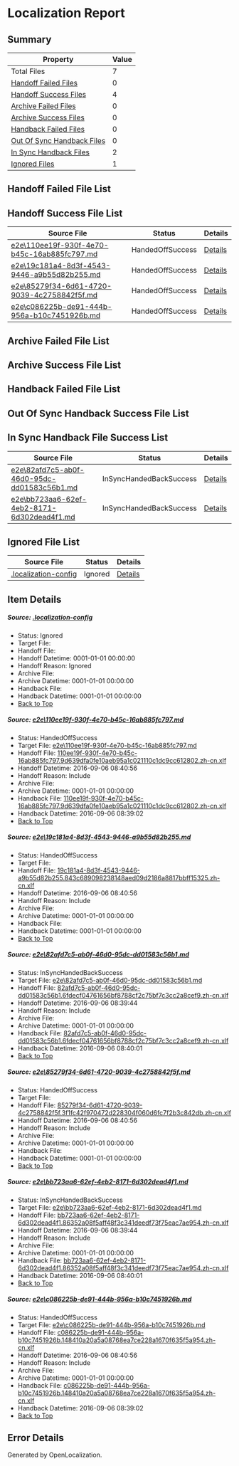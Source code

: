 # <a name='report-top'></a> Localization Report

## Summary
 Property | Value 
 -------- | ----- 
 Total Files | 7
[ Handoff Failed Files ](#handoff-failed-list)| 0
[ Handoff Success Files ](#handoff-success-list)| 4
[ Archive Failed Files ](#archive-failed-list)| 0
[ Archive Success Files ](#archive-success-list)| 0
[ Handback Failed Files ](#handback-failed-list)| 0
[ Out Of Sync Handback Files ](#outofsync-handback-success-list)| 0
[ In Sync Handback Files ](#insync-handback-success-list)| 2
[ Ignored Files ](#ignored-list)| 1

## <a name='handoff-failed-list'></a> Handoff Failed File List

## <a name='handoff-success-list'></a> Handoff Success File List
 Source File | Status | Details 
 ----------- | ------ | ------- 
 [e2e\110ee19f-930f-4e70-b45c-16ab885fc797.md](https://github.com/OpenLocalizationTestOrg/ol-test0/blob/6bbe59e3137bda7925152250914f5dd084fd197b/e2e/110ee19f-930f-4e70-b45c-16ab885fc797.md) | HandedOffSuccess | [Details](#fc32d4053143637bb40ee4a284f16562ac8104fe1)
 [e2e\19c181a4-8d3f-4543-9446-a9b55d82b255.md](https://github.com/OpenLocalizationTestOrg/ol-test0/blob/38f67a944b7e29d37789d21a36152d4f355bbe82/e2e/19c181a4-8d3f-4543-9446-a9b55d82b255.md) | HandedOffSuccess | [Details](#7953a71107ead5ecd440a47c169738a2209bd1a12)
 [e2e\85279f34-6d61-4720-9039-4c2758842f5f.md](https://github.com/OpenLocalizationTestOrg/ol-test0/blob/38f67a944b7e29d37789d21a36152d4f355bbe82/e2e/85279f34-6d61-4720-9039-4c2758842f5f.md) | HandedOffSuccess | [Details](#fa01eec28d6a9a1b9fa85acff75445076261c5c14)
 [e2e\c086225b-de91-444b-956a-b10c7451926b.md](https://github.com/OpenLocalizationTestOrg/ol-test0/blob/6bbe59e3137bda7925152250914f5dd084fd197b/e2e/c086225b-de91-444b-956a-b10c7451926b.md) | HandedOffSuccess | [Details](#89ae997d9d302c59b204b2a4a8fd7d57733e089c6)

## <a name='archive-failed-list'></a> Archive Failed File List

## <a name='archive-success-list'></a> Archive Success File List

## <a name='handback-failed-list'></a> Handback Failed File List

## <a name='outofsync-handback-success-list'></a> Out Of Sync Handback Success File List

## <a name='insync-handback-success-list'></a> In Sync Handback File Success List
 Source File | Status | Details 
 ----------- | ------ | ------- 
 [e2e\82afd7c5-ab0f-46d0-95dc-dd01583c56b1.md](https://github.com/OpenLocalizationTestOrg/ol-test0/blob/2be1230e1dabdb15e8ff7c6e3d9220578474e2b7/e2e/82afd7c5-ab0f-46d0-95dc-dd01583c56b1.md) | InSyncHandedBackSuccess | [Details](#9cc44ef998848af0d69fd47753cf01c08e0c3b7b3)
 [e2e\bb723aa6-62ef-4eb2-8171-6d302dead4f1.md](https://github.com/OpenLocalizationTestOrg/ol-test0/blob/2be1230e1dabdb15e8ff7c6e3d9220578474e2b7/e2e/bb723aa6-62ef-4eb2-8171-6d302dead4f1.md) | InSyncHandedBackSuccess | [Details](#22dce10b8d2af987b0ef31ad7074050e511d62cd5)

## <a name='ignored-list'></a> Ignored File List
 Source File | Status | Details 
 ----------- | ------ | ------- 
 [.localization-config](https://github.com/OpenLocalizationTestOrg/ol-test0/blob/38f67a944b7e29d37789d21a36152d4f355bbe82/.localization-config) | Ignored | [Details](#3d4f252ac210baf56311d7e97dcc2db10974dbd20)

## Item Details
##### <a name='3d4f252ac210baf56311d7e97dcc2db10974dbd20'></a> Source: [.localization-config](https://github.com/OpenLocalizationTestOrg/ol-test0/blob/38f67a944b7e29d37789d21a36152d4f355bbe82/.localization-config)
* Status: Ignored
* Target File: 
* Handoff File: 
* Handoff Datetime: 0001-01-01 00:00:00
* Handoff Reason: Ignored
* Archive File: 
* Archive Datetime: 0001-01-01 00:00:00
* Handback File: 
* Handback Datetime: 0001-01-01 00:00:00
* [Back to Top](#report-top)

##### <a name='fc32d4053143637bb40ee4a284f16562ac8104fe1'></a> Source: [e2e\110ee19f-930f-4e70-b45c-16ab885fc797.md](https://github.com/OpenLocalizationTestOrg/ol-test0/blob/6bbe59e3137bda7925152250914f5dd084fd197b/e2e/110ee19f-930f-4e70-b45c-16ab885fc797.md)
* Status: HandedOffSuccess
* Target File: [e2e\110ee19f-930f-4e70-b45c-16ab885fc797.md](https://github.com/OpenLocalizationTestOrg/ol-test0-zhcn/blob/fb1b8da66c2dbcb529beb079baf30fba003534c2/e2e/110ee19f-930f-4e70-b45c-16ab885fc797.md)
* Handoff File: [110ee19f-930f-4e70-b45c-16ab885fc797.9d639dfa0fe10aeb95a1c021110c1dc9cc612802.zh-cn.xlf](https://github.com/OpenLocalizationTestOrg/ol-test0-handoff/blob/87aa73fd507ab72ab9299d7cca0baa89fd604172/ol-handoff/OpenLocalizationTestOrg/ol-test0-zhcn/ci/low/110ee19f-930f-4e70-b45c-16ab885fc797.9d639dfa0fe10aeb95a1c021110c1dc9cc612802.zh-cn.xlf)
* Handoff Datetime: 2016-09-06 08:40:56
* Handoff Reason: Include
* Archive File: 
* Archive Datetime: 0001-01-01 00:00:00
* Handback File: [110ee19f-930f-4e70-b45c-16ab885fc797.9d639dfa0fe10aeb95a1c021110c1dc9cc612802.zh-cn.xlf](https://github.com/OpenLocalizationTestOrg/ol-test0-handback/blob/eb5d99f6dc8358c3847bfe5834afa8be552c3e4f/ol-handback/OpenLocalizationTestOrg/ol-test0-zhcn/ci/high/110ee19f-930f-4e70-b45c-16ab885fc797.9d639dfa0fe10aeb95a1c021110c1dc9cc612802.zh-cn.xlf)
* Handback Datetime: 2016-09-06 08:39:02
* [Back to Top](#report-top)

##### <a name='7953a71107ead5ecd440a47c169738a2209bd1a12'></a> Source: [e2e\19c181a4-8d3f-4543-9446-a9b55d82b255.md](https://github.com/OpenLocalizationTestOrg/ol-test0/blob/38f67a944b7e29d37789d21a36152d4f355bbe82/e2e/19c181a4-8d3f-4543-9446-a9b55d82b255.md)
* Status: HandedOffSuccess
* Target File: 
* Handoff File: [19c181a4-8d3f-4543-9446-a9b55d82b255.843c689098238148aed09d2186a8817bbff15325.zh-cn.xlf](https://github.com/OpenLocalizationTestOrg/ol-test0-handoff/blob/87aa73fd507ab72ab9299d7cca0baa89fd604172/ol-handoff/OpenLocalizationTestOrg/ol-test0-zhcn/ci/low/19c181a4-8d3f-4543-9446-a9b55d82b255.843c689098238148aed09d2186a8817bbff15325.zh-cn.xlf)
* Handoff Datetime: 2016-09-06 08:40:56
* Handoff Reason: Include
* Archive File: 
* Archive Datetime: 0001-01-01 00:00:00
* Handback File: 
* Handback Datetime: 0001-01-01 00:00:00
* [Back to Top](#report-top)

##### <a name='9cc44ef998848af0d69fd47753cf01c08e0c3b7b3'></a> Source: [e2e\82afd7c5-ab0f-46d0-95dc-dd01583c56b1.md](https://github.com/OpenLocalizationTestOrg/ol-test0/blob/2be1230e1dabdb15e8ff7c6e3d9220578474e2b7/e2e/82afd7c5-ab0f-46d0-95dc-dd01583c56b1.md)
* Status: InSyncHandedBackSuccess
* Target File: [e2e\82afd7c5-ab0f-46d0-95dc-dd01583c56b1.md](https://github.com/OpenLocalizationTestOrg/ol-test0-zhcn/blob/d2d9b075bd7015662e192d84919a3d6a5c1616ad/e2e/82afd7c5-ab0f-46d0-95dc-dd01583c56b1.md)
* Handoff File: [82afd7c5-ab0f-46d0-95dc-dd01583c56b1.6fdecf04761656bf8788cf2c75bf7c3cc2a8cef9.zh-cn.xlf](https://github.com/OpenLocalizationTestOrg/ol-test0-handoff/blob/e6471dcac7c2a44850195c8c33b83e159d66fd83/ol-handoff/OpenLocalizationTestOrg/ol-test0-zhcn/ci/ht/82afd7c5-ab0f-46d0-95dc-dd01583c56b1.6fdecf04761656bf8788cf2c75bf7c3cc2a8cef9.zh-cn.xlf)
* Handoff Datetime: 2016-09-06 08:39:44
* Handoff Reason: Include
* Archive File: 
* Archive Datetime: 0001-01-01 00:00:00
* Handback File: [82afd7c5-ab0f-46d0-95dc-dd01583c56b1.6fdecf04761656bf8788cf2c75bf7c3cc2a8cef9.zh-cn.xlf](https://github.com/OpenLocalizationTestOrg/ol-test0-handback/blob/217aa605a78204711aaacd706cda6cef41c8c115/ol-handback/OpenLocalizationTestOrg/ol-test0-zhcn/ci/ht/82afd7c5-ab0f-46d0-95dc-dd01583c56b1.6fdecf04761656bf8788cf2c75bf7c3cc2a8cef9.zh-cn.xlf)
* Handback Datetime: 2016-09-06 08:40:01
* [Back to Top](#report-top)

##### <a name='fa01eec28d6a9a1b9fa85acff75445076261c5c14'></a> Source: [e2e\85279f34-6d61-4720-9039-4c2758842f5f.md](https://github.com/OpenLocalizationTestOrg/ol-test0/blob/38f67a944b7e29d37789d21a36152d4f355bbe82/e2e/85279f34-6d61-4720-9039-4c2758842f5f.md)
* Status: HandedOffSuccess
* Target File: 
* Handoff File: [85279f34-6d61-4720-9039-4c2758842f5f.3f1fc42f970472d228304f060d6fc7f2b3c842db.zh-cn.xlf](https://github.com/OpenLocalizationTestOrg/ol-test0-handoff/blob/87aa73fd507ab72ab9299d7cca0baa89fd604172/ol-handoff/OpenLocalizationTestOrg/ol-test0-zhcn/ci/low/85279f34-6d61-4720-9039-4c2758842f5f.3f1fc42f970472d228304f060d6fc7f2b3c842db.zh-cn.xlf)
* Handoff Datetime: 2016-09-06 08:40:56
* Handoff Reason: Include
* Archive File: 
* Archive Datetime: 0001-01-01 00:00:00
* Handback File: 
* Handback Datetime: 0001-01-01 00:00:00
* [Back to Top](#report-top)

##### <a name='22dce10b8d2af987b0ef31ad7074050e511d62cd5'></a> Source: [e2e\bb723aa6-62ef-4eb2-8171-6d302dead4f1.md](https://github.com/OpenLocalizationTestOrg/ol-test0/blob/2be1230e1dabdb15e8ff7c6e3d9220578474e2b7/e2e/bb723aa6-62ef-4eb2-8171-6d302dead4f1.md)
* Status: InSyncHandedBackSuccess
* Target File: [e2e\bb723aa6-62ef-4eb2-8171-6d302dead4f1.md](https://github.com/OpenLocalizationTestOrg/ol-test0-zhcn/blob/d2d9b075bd7015662e192d84919a3d6a5c1616ad/e2e/bb723aa6-62ef-4eb2-8171-6d302dead4f1.md)
* Handoff File: [bb723aa6-62ef-4eb2-8171-6d302dead4f1.86352a08f5aff48f3c341deedf73f75eac7ae954.zh-cn.xlf](https://github.com/OpenLocalizationTestOrg/ol-test0-handoff/blob/e6471dcac7c2a44850195c8c33b83e159d66fd83/ol-handoff/OpenLocalizationTestOrg/ol-test0-zhcn/ci/ht/bb723aa6-62ef-4eb2-8171-6d302dead4f1.86352a08f5aff48f3c341deedf73f75eac7ae954.zh-cn.xlf)
* Handoff Datetime: 2016-09-06 08:39:44
* Handoff Reason: Include
* Archive File: 
* Archive Datetime: 0001-01-01 00:00:00
* Handback File: [bb723aa6-62ef-4eb2-8171-6d302dead4f1.86352a08f5aff48f3c341deedf73f75eac7ae954.zh-cn.xlf](https://github.com/OpenLocalizationTestOrg/ol-test0-handback/blob/217aa605a78204711aaacd706cda6cef41c8c115/ol-handback/OpenLocalizationTestOrg/ol-test0-zhcn/ci/ht/bb723aa6-62ef-4eb2-8171-6d302dead4f1.86352a08f5aff48f3c341deedf73f75eac7ae954.zh-cn.xlf)
* Handback Datetime: 2016-09-06 08:40:01
* [Back to Top](#report-top)

##### <a name='89ae997d9d302c59b204b2a4a8fd7d57733e089c6'></a> Source: [e2e\c086225b-de91-444b-956a-b10c7451926b.md](https://github.com/OpenLocalizationTestOrg/ol-test0/blob/6bbe59e3137bda7925152250914f5dd084fd197b/e2e/c086225b-de91-444b-956a-b10c7451926b.md)
* Status: HandedOffSuccess
* Target File: [e2e\c086225b-de91-444b-956a-b10c7451926b.md](https://github.com/OpenLocalizationTestOrg/ol-test0-zhcn/blob/fb1b8da66c2dbcb529beb079baf30fba003534c2/e2e/c086225b-de91-444b-956a-b10c7451926b.md)
* Handoff File: [c086225b-de91-444b-956a-b10c7451926b.148410a20a5a08768ea7ce228a1670f635f5a954.zh-cn.xlf](https://github.com/OpenLocalizationTestOrg/ol-test0-handoff/blob/87aa73fd507ab72ab9299d7cca0baa89fd604172/ol-handoff/OpenLocalizationTestOrg/ol-test0-zhcn/ci/low/c086225b-de91-444b-956a-b10c7451926b.148410a20a5a08768ea7ce228a1670f635f5a954.zh-cn.xlf)
* Handoff Datetime: 2016-09-06 08:40:56
* Handoff Reason: Include
* Archive File: 
* Archive Datetime: 0001-01-01 00:00:00
* Handback File: [c086225b-de91-444b-956a-b10c7451926b.148410a20a5a08768ea7ce228a1670f635f5a954.zh-cn.xlf](https://github.com/OpenLocalizationTestOrg/ol-test0-handback/blob/eb5d99f6dc8358c3847bfe5834afa8be552c3e4f/ol-handback/OpenLocalizationTestOrg/ol-test0-zhcn/ci/high/c086225b-de91-444b-956a-b10c7451926b.148410a20a5a08768ea7ce228a1670f635f5a954.zh-cn.xlf)
* Handback Datetime: 2016-09-06 08:39:02
* [Back to Top](#report-top)


## Error Details

Generated by OpenLocalization.
